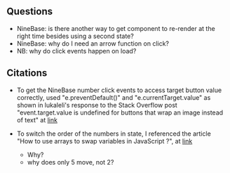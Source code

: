 ## Questions 
- NineBase: is there another way to get component to re-render at the right time besides using a second state? 
- NineBase: why do I need an arrow function on click? 
- NB: why do click events happen on load? 

## Citations
- To get the NineBase number click events to access target button value correctly, used "e.preventDefault()" and "e.currentTarget.value" as shown in lukaleli's response to the Stack Overflow post "event.target.value is undefined for buttons that wrap an image instead of text" at [link](https://stackoverflow.com/questions/45882638/event-target-value-is-undefined-for-buttons-that-wrap-an-image-instead-of-text)
- To switch the order of the numbers in state, I referenced the article "How to use arrays to swap variables in JavaScript ?", at [link](https://www.geeksforgeeks.org/how-to-use-arrays-to-swap-variables-in-javascript/)

  - Why? 
  - why  does only 5 move, not 2? 